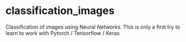 # classification_images
Classification of images using Neural Networks. This is only a first try to learn to work with Pytorch / Tensorflow / Keras
